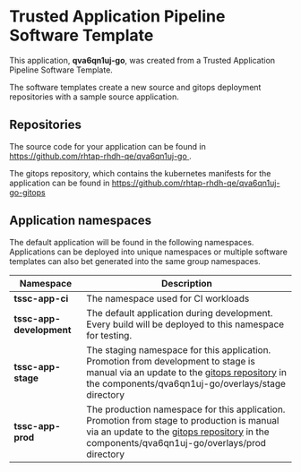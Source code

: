 # Trusted Application Pipeline Software Template

This application, **qva6qn1uj-go**, was created from a Trusted Application Pipeline Software Template.

The software templates create a new source and gitops deployment repositories with a sample source application. 

## Repositories

The source code for your application can be found in [https://github.com/rhtap-rhdh-qe/qva6qn1uj-go ](https://github.com/rhtap-rhdh-qe/qva6qn1uj-go ).
 
The gitops repository, which contains the kubernetes manifests for the application can be found in 
[https://github.com/rhtap-rhdh-qe/qva6qn1uj-go-gitops ](https://github.com/rhtap-rhdh-qe/qva6qn1uj-go-gitops ) 

## Application namespaces 

The default application will be found in the following namespaces. Applications can be deployed into unique namespaces or multiple software templates can also bet generated into the same group namespaces.  

|  Namespace   |  Description   |  
| -------- | -------- |
| **tssc-app-ci** | The namespace used for CI workloads |
| **tssc-app-development** | The default application during development. Every build will be deployed to this namespace for testing. |
| **tssc-app-stage** | The staging namespace for this application. Promotion from development to stage is manual via an update to the [gitops repository](https://github.com/rhtap-rhdh-qe/qva6qn1uj-go-gitops ) in the components/qva6qn1uj-go/overlays/stage directory |
| **tssc-app-prod** | The production namespace for this application. Promotion from stage to production is manual via an update to the [gitops repository](https://github.com/rhtap-rhdh-qe/qva6qn1uj-go-gitops ) in the components/qva6qn1uj-go/overlays/prod directory |